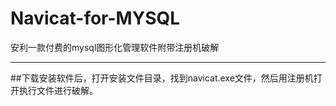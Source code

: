 # Navicat-for-MYSQL
安利一款付费的mysql图形化管理软件附带注册机破解
<hr/>
##下载安装软件后，打开安装文件目录，找到navicat.exe文件，然后用注册机打开执行文件进行破解。
